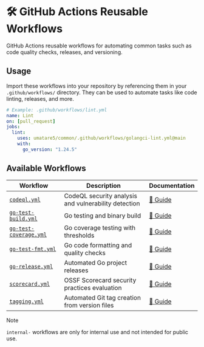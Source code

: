 # 🛠️ GitHub Actions Reusable Workflows

GitHub Actions reusable workflows for automating common tasks such as code quality checks, releases, and versioning.

## Usage

Import these workflows into your repository by referencing them in your `.github/workflows/` directory. They can be used to automate tasks like code linting, releases, and more.

```yml
# Example: .github/workflows/lint.yml
name: Lint
on: [pull_request]
jobs:
  lint:
    uses: umatare5/common/.github/workflows/golangci-lint.yml@main
    with:
      go_version: "1.24.5"
```

## Available Workflows

| Workflow                                         | Description                                          | Documentation                          |
| ------------------------------------------------ | ---------------------------------------------------- | -------------------------------------- |
| [`codeql.yml`](./codeql.yml)                     | CodeQL security analysis and vulnerability detection | [📖 Guide](./docs/codeql.md)           |
| [`go-test-build.yml`](./go-test-build.yml)       | Go testing and binary build                          | [📖 Guide](./docs/go-test-build.md)    |
| [`go-test-coverage.yml`](./go-test-coverage.yml) | Go coverage testing with thresholds                  | [📖 Guide](./docs/go-test-coverage.md) |
| [`go-test-fmt.yml`](./go-test-fmt.yml)           | Go code formatting and quality checks                | [📖 Guide](./docs/go-test-fmt.md)      |
| [`go-release.yml`](./go-release.yml)             | Automated Go project releases                        | [📖 Guide](./docs/go-release.md)       |
| [`scorecard.yml`](./scorecard.yml)               | OSSF Scorecard security practices evaluation         | [📖 Guide](./docs/scorecard.md)        |
| [`tagging.yml`](./tagging.yml)                   | Automated Git tag creation from version files        | [📖 Guide](./docs/tagging.md)          |

> [!Note]
>
> `internal-` workflows are only for internal use and not intended for public use.
